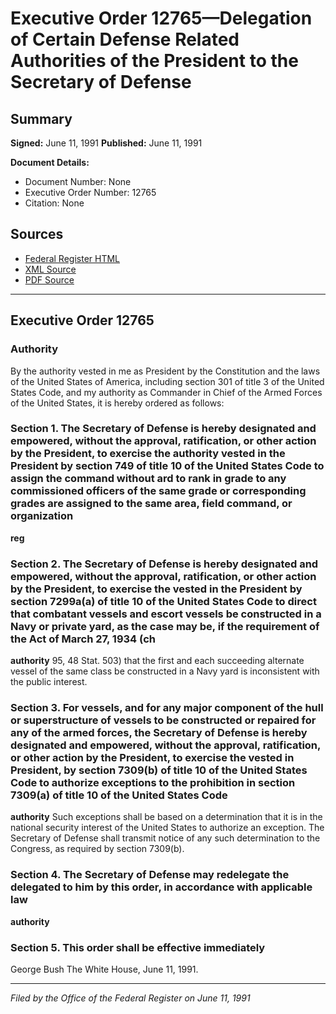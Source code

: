 # Executive Order 12765—Delegation of Certain Defense Related Authorities of the President to the Secretary of Defense

## Summary

**Signed:** June 11, 1991
**Published:** June 11, 1991

**Document Details:**
- Document Number: None
- Executive Order Number: 12765
- Citation: None

## Sources
- [Federal Register HTML](https://www.presidency.ucsb.edu/documents/executive-order-12765-delegation-certain-defense-related-authorities-the-president-the)
- [XML Source](None)
- [PDF Source](None)

---

## Executive Order 12765

### Authority

By the authority vested in me as President by the Constitution and the laws of the United States of America, including section 301 of title 3 of the United States Code, and my authority as Commander in Chief of the Armed Forces of the United States, it is hereby ordered as follows:
### Section 1. The Secretary of Defense is hereby designated and empowered, without the approval, ratification, or other action by the President, to exercise the authority vested in the President by section 749 of title 10 of the United States Code to assign the command without ard to rank in grade to any commissioned officers of the same grade or corresponding grades are assigned to the same area, field command, or organization

**reg**

### Section 2. The Secretary of Defense is hereby designated and empowered, without the approval, ratification, or other action by the President, to exercise the  vested in the President by section 7299a(a) of title 10 of the United States Code to direct that combatant vessels and escort vessels be constructed in a Navy or private yard, as the case may be, if the requirement of the Act of March 27, 1934 (ch

**authority**
 95, 48 Stat. 503) that the first and each succeeding alternate vessel of the same class be constructed in a Navy yard is inconsistent with the public interest.

### Section 3. For vessels, and for any major component of the hull or superstructure of vessels to be constructed or repaired for any of the armed forces, the Secretary of Defense is hereby designated and empowered, without the approval, ratification, or other action by the President, to exercise the  vested in President, by section 7309(b) of title 10 of the United States Code to authorize exceptions to the prohibition in section 7309(a) of title 10 of the United States Code

**authority**
 Such exceptions shall be based on a determination that it is in the national security interest of the United States to authorize an exception. The Secretary of Defense shall transmit notice of any such determination to the Congress, as required by section 7309(b).

### Section 4. The Secretary of Defense may redelegate the  delegated to him by this order, in accordance with applicable law

**authority**

### Section 5. This order shall be effective immediately

George Bush
The White House,
June 11, 1991.

---

*Filed by the Office of the Federal Register on June 11, 1991*
